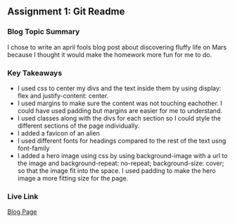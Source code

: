 ## Assignment 1: Git Readme

### Blog Topic Summary

I chose to write an april fools blog post about discovering fluffy life on Mars because I thought it would make the homework more fun for me to do.

### Key Takeaways


- I used css to center my divs and the text inside them by using display: flex and justify-content: center.
- I used margins to make sure the content was not touching eachother. I could have used padding but margins are easier for me to understand.
- I used classes along with the divs for each section so I could style the different sections of the page individually.
- I added a favicon of an alien
- I used different fonts for headings compared to the rest of the text usng font-family
- I added a hero image using css by using background-image with a url to the image and background-repeat: no-repeat; background-size: cover; so that the image fit into the space. I used padding to make the hero image a more fitting size for the page.

### Live Link
[Blog Page](https://github.com/bellmoor/BellMoore_I210/tree/main/homework-2)